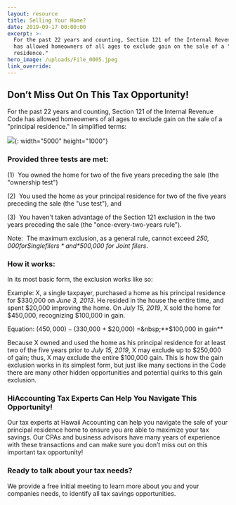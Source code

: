 ```yaml
---
layout: resource
title: Selling Your Home?
date: 2019-09-17 00:00:00
excerpt: >-
  For the past 22 years and counting, Section 121 of the Internal Revenue Code
  has allowed homeowners of all ages to exclude gain on the sale of a "principal
  residence."
hero_image: /uploads/File_0005.jpeg
link_override:
---
```


## Don’t Miss Out On This Tax Opportunity\!

For the past 22 years and counting, Section 121 of the Internal Revenue Code has allowed homeowners of all ages to exclude gain on the sale of a "principal residence." In simplified terms:

![](/uploads/photo1.jpeg){: width="5000" height="1000"}

### **Provided three tests are met:**

(1)&nbsp; You owned the home for two of the five years preceding the sale (the "ownership test")

(2)&nbsp; You used the home as your principal residence for two of the five years preceding the sale (the "use test"), and

(3)&nbsp; You haven't taken advantage of the Section 121 exclusion in the two years preceding the sale (the "once-every-two-years rule").

Note:&nbsp; The maximum exclusion, as a general rule, cannot exceed *$250,000 for Single filers* and *$500,000 for Joint filers*.

### **How it works:**

In its most basic form, the exclusion works like so:

Example: X, a single taxpayer, purchased a home as his principal residence for $330,000 on *June 3, 2013*. He resided in the house the entire time, and spent $20,000 improving the home. On *July 15, 2019*, X sold the home for $450,000, recognizing $100,000 in gain.

Equation: ($450,000) - ($330,000 + $20,000) =&nbsp;**$100,000 in gain**

Because X owned and used the home as his principal residence for at least two of the five years prior to *July 15, 2019*, X may exclude up to $250,000 of gain; thus, X may exclude the entire $100,000 gain. This is how the gain exclusion works in its simplest form, but just like many sections in the Code there are many other hidden opportunities and potential quirks to this gain exclusion.

### **HiAccounting Tax Experts Can Help You Navigate This Opportunity\!**

Our tax experts at Hawaii Accounting can help you navigate the sale of your principal residence home to ensure you are able to maximize your tax savings. Our CPAs and business advisors have many years of experience with these transactions and can make sure you don’t miss out on this important tax opportunity\!

### **Ready to talk about your tax needs?**

We provide a free initial meeting to learn more about you and your companies needs, to identify all tax savings opportunities.

&nbsp;
